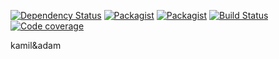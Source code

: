 [![Dependency Status](https://beta.gemnasium.com/badges/github.com/prgTW/sqldatetime.svg)](https://beta.gemnasium.com/projects/github.com/prgTW/sqldatetime)
[![Packagist](https://img.shields.io/packagist/v/prgtw/sqldatetime.svg)](https://packagist.org/packages/prgtw/sqldatetime)
[![Packagist](https://img.shields.io/packagist/l/prgtw/sqldatetime.svg)](https://packagist.org/packages/prgtw/sqldatetime)
[![Build Status](https://travis-ci.org/prgTW/sqldatetime.svg?branch=master)](https://travis-ci.org/prgTW/sqldatetime)
[![Code coverage](https://codecov.io/gh/prgTW/sqldatetime/branch/master/graph/badge.svg)](https://codecov.io/gh/prgTW/sqldatetime)

kamil&adam
